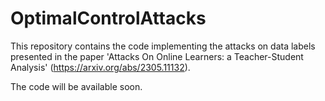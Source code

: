 # OptimalControlAttacks

This repository contains the code implementing the attacks on data labels presented in the paper 'Attacks On Online Learners: a Teacher-Student Analysis' (https://arxiv.org/abs/2305.11132).

The code will be available soon.
